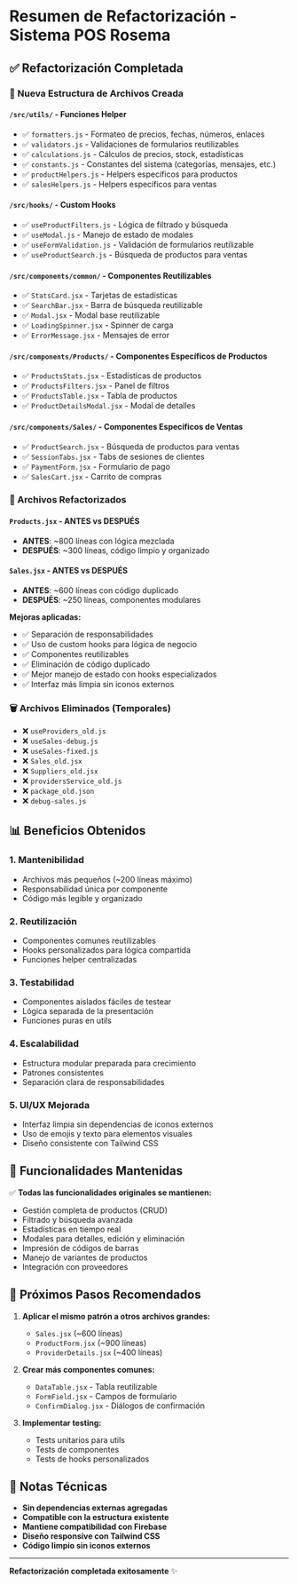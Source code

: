 # Resumen de Refactorización - Sistema POS Rosema

## ✅ Refactorización Completada

### 📁 Nueva Estructura de Archivos Creada

#### `/src/utils/` - Funciones Helper
- ✅ `formatters.js` - Formateo de precios, fechas, números, enlaces
- ✅ `validators.js` - Validaciones de formularios reutilizables
- ✅ `calculations.js` - Cálculos de precios, stock, estadísticas
- ✅ `constants.js` - Constantes del sistema (categorías, mensajes, etc.)
- ✅ `productHelpers.js` - Helpers específicos para productos
- ✅ `salesHelpers.js` - Helpers específicos para ventas

#### `/src/hooks/` - Custom Hooks
- ✅ `useProductFilters.js` - Lógica de filtrado y búsqueda
- ✅ `useModal.js` - Manejo de estado de modales
- ✅ `useFormValidation.js` - Validación de formularios reutilizable
- ✅ `useProductSearch.js` - Búsqueda de productos para ventas

#### `/src/components/common/` - Componentes Reutilizables
- ✅ `StatsCard.jsx` - Tarjetas de estadísticas
- ✅ `SearchBar.jsx` - Barra de búsqueda reutilizable
- ✅ `Modal.jsx` - Modal base reutilizable
- ✅ `LoadingSpinner.jsx` - Spinner de carga
- ✅ `ErrorMessage.jsx` - Mensajes de error

#### `/src/components/Products/` - Componentes Específicos de Productos
- ✅ `ProductsStats.jsx` - Estadísticas de productos
- ✅ `ProductsFilters.jsx` - Panel de filtros
- ✅ `ProductsTable.jsx` - Tabla de productos
- ✅ `ProductDetailsModal.jsx` - Modal de detalles

#### `/src/components/Sales/` - Componentes Específicos de Ventas
- ✅ `ProductSearch.jsx` - Búsqueda de productos para ventas
- ✅ `SessionTabs.jsx` - Tabs de sesiones de clientes
- ✅ `PaymentForm.jsx` - Formulario de pago
- ✅ `SalesCart.jsx` - Carrito de compras

### 🔄 Archivos Refactorizados

#### `Products.jsx` - ANTES vs DESPUÉS
- **ANTES**: ~800 líneas con lógica mezclada
- **DESPUÉS**: ~300 líneas, código limpio y organizado

#### `Sales.jsx` - ANTES vs DESPUÉS
- **ANTES**: ~600 líneas con código duplicado
- **DESPUÉS**: ~250 líneas, componentes modulares

**Mejoras aplicadas:**
- ✅ Separación de responsabilidades
- ✅ Uso de custom hooks para lógica de negocio
- ✅ Componentes reutilizables
- ✅ Eliminación de código duplicado
- ✅ Mejor manejo de estado con hooks especializados
- ✅ Interfaz más limpia sin iconos externos

### 🗑️ Archivos Eliminados (Temporales)
- ❌ `useProviders_old.js`
- ❌ `useSales-debug.js`
- ❌ `useSales-fixed.js`
- ❌ `Sales_old.jsx`
- ❌ `Suppliers_old.jsx`
- ❌ `providersService_old.js`
- ❌ `package_old.json`
- ❌ `debug-sales.js`

## 📊 Beneficios Obtenidos

### 1. **Mantenibilidad**
- Archivos más pequeños (~200 líneas máximo)
- Responsabilidad única por componente
- Código más legible y organizado

### 2. **Reutilización**
- Componentes comunes reutilizables
- Hooks personalizados para lógica compartida
- Funciones helper centralizadas

### 3. **Testabilidad**
- Componentes aislados fáciles de testear
- Lógica separada de la presentación
- Funciones puras en utils

### 4. **Escalabilidad**
- Estructura modular preparada para crecimiento
- Patrones consistentes
- Separación clara de responsabilidades

### 5. **UI/UX Mejorada**
- Interfaz limpia sin dependencias de iconos externos
- Uso de emojis y texto para elementos visuales
- Diseño consistente con Tailwind CSS

## 🎯 Funcionalidades Mantenidas

✅ **Todas las funcionalidades originales se mantienen:**
- Gestión completa de productos (CRUD)
- Filtrado y búsqueda avanzada
- Estadísticas en tiempo real
- Modales para detalles, edición y eliminación
- Impresión de códigos de barras
- Manejo de variantes de productos
- Integración con proveedores

## 🚀 Próximos Pasos Recomendados

1. **Aplicar el mismo patrón a otros archivos grandes:**
   - `Sales.jsx` (~600 líneas)
   - `ProductForm.jsx` (~900 líneas)
   - `ProviderDetails.jsx` (~400 líneas)

2. **Crear más componentes comunes:**
   - `DataTable.jsx` - Tabla reutilizable
   - `FormField.jsx` - Campos de formulario
   - `ConfirmDialog.jsx` - Diálogos de confirmación

3. **Implementar testing:**
   - Tests unitarios para utils
   - Tests de componentes
   - Tests de hooks personalizados

## 📝 Notas Técnicas

- **Sin dependencias externas agregadas**
- **Compatible con la estructura existente**
- **Mantiene compatibilidad con Firebase**
- **Diseño responsive con Tailwind CSS**
- **Código limpio sin iconos externos**

---

**Refactorización completada exitosamente** ✨

